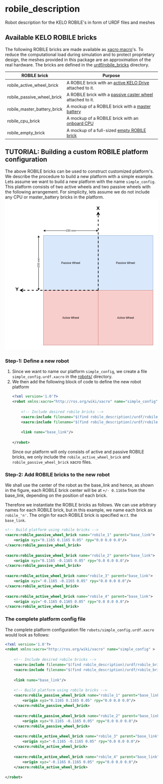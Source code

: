 # robile_description

Robot description for the KELO ROBILE's in form of URDF files and meshes

## Available KELO ROBILE bricks

The following ROBILE bricks are made available as [xacro macro](http://wiki.ros.org/xacro#Macros)'s. To reduce the computational load during simulation and to protect proprietary design, the meshes provided in this package are an approximation of the real hardware. The bricks are defined in the [urdf/robile_bricks](urdf/robile_bricks/) directory.

| ROBILE brick                | Purpose                                                                                                                            |
|-----------------------------|------------------------------------------------------------------------------------------------------------------------------------|
| robile_active_wheel_brick   | A ROBILE brick with an [active KELO Drive](https://www.shop.kelo-robotics.com/product-page/active-wheel) attached to it.           |
| robile_passive_wheel_brick  | A ROBILE brick with a [passive caster wheel](https://www.shop.kelo-robotics.com/product-page/passive-caster-wheel) attached to it. |
| robile_master_battery_brick | A mockup of a ROBILE brick with a [master battery](https://www.shop.kelo-robotics.com/product-page/onboard-cpu)                    |
| robile_cpu_brick            | A mockup of a ROBILE brick with an [onboard CPU](https://www.shop.kelo-robotics.com/product-page/onboard-cpu)                      |
| robile_empty_brick          | A mockup of a full-sized [empty ROBILE brick](https://www.shop.kelo-robotics.com/product-page/full-sized-empty-brick)              |

## TUTORIAL: Building a custom ROBILE platform configuration

The above ROBILE bricks can be used to construct customized platform's. We describe the procedure to build a new platform with a simple example. Lets assume we want to build a new platform with the name `simple_config`. This platform consists of two active wheels and two passive wheels with the following arrangement. For simplicity, lets assume we do not include any CPU or master_battery bricks in the platform. <br> ![Simple config arrangement](docs/images/simple_config_example_layout.png)

### Step-1: Define a new robot
1. Since we want to name our platform `simple_config`, we create a file `simple_config.urdf.xacro` in the [robots/](robots/) directory.
2. We then add the following block of code to define the new robot platform
    ~~~ xml
    <?xml version='1.0'?>
    <robot xmlns:xacro="http://ros.org/wiki/xacro" name="simple_config" >

        <!-- Include desired robile bricks -->
        <xacro:include filename="$(find robile_description)/urdf/robile_bricks/robile_active_wheel_brick.urdf.xacro" />
        <xacro:include filename="$(find robile_description)/urdf/robile_bricks/robile_passive_wheel_brick.urdf.xacro" />

        <link name="base_link"/>

    </robot>
    ~~~
    Since our platform will only consists of active and passive ROBILE bricks, we only include the `robile_active_wheel_brick` and `robile_passive_wheel_brick` xacro files.

### Step-2: Add ROBILE bricks to the new robot
We shall use the center of the robot as the base_link and hence, as shown in the figure, each ROBILE brick center will be at `+/- 0.1165m` from the base_link, depending on the position of each brick.

Therefore we instantiate the ROBILE bricks as follows. We can use arbitrary names for each ROBILE brick, but in this example, we name each brick as `robile_'n'`. The origin for each ROBILE brick is specified w.r.t. the `base_link`.

~~~ xml
<!-- Build platform using robile bricks -->
<xacro:robile_passive_wheel_brick name="robile_1" parent="base_link">
    <origin xyz="0.1165 0.1165 0.05" rpy="0.0 0.0 0.0"/>
</xacro:robile_passive_wheel_brick>

<xacro:robile_passive_wheel_brick name="robile_2" parent="base_link">
    <origin xyz="0.1165 -0.1165 0.05" rpy="0.0 0.0 0.0"/>
</xacro:robile_passive_wheel_brick>

<xacro:robile_active_wheel_brick name="robile_3" parent="base_link">
    <origin xyz="-0.1165 -0.1165 0.05" rpy="0.0 0.0 0.0"/>
</xacro:robile_active_wheel_brick>

<xacro:robile_active_wheel_brick name="robile_4" parent="base_link">
    <origin xyz="-0.1165 0.1165 0.05" rpy="0.0 0.0 0.0"/>
</xacro:robile_active_wheel_brick>
~~~

### The complete platform config file

The complete platform configuration file `robots/simple_config.urdf.xacro` would look as follows:

~~~ xml
<?xml version='1.0'?>
<robot xmlns:xacro="http://ros.org/wiki/xacro" name="simple_config" >

    <!-- Include desired robile bricks -->
    <xacro:include filename="$(find robile_description)/urdf/robile_bricks/robile_active_wheel_brick.urdf.xacro" />
    <xacro:include filename="$(find robile_description)/urdf/robile_bricks/robile_passive_wheel_brick.urdf.xacro" />

    <link name="base_link"/>

    <!-- Build platform using robile bricks -->
    <xacro:robile_passive_wheel_brick name="robile_1" parent="base_link">
        <origin xyz="0.1165 0.1165 0.05" rpy="0.0 0.0 0.0"/>
    </xacro:robile_passive_wheel_brick>

    <xacro:robile_passive_wheel_brick name="robile_2" parent="base_link">
        <origin xyz="0.1165 -0.1165 0.05" rpy="0.0 0.0 0.0"/>
    </xacro:robile_passive_wheel_brick>

    <xacro:robile_active_wheel_brick name="robile_3" parent="base_link">
        <origin xyz="-0.1165 -0.1165 0.05" rpy="0.0 0.0 0.0"/>
    </xacro:robile_active_wheel_brick>

    <xacro:robile_active_wheel_brick name="robile_4" parent="base_link">
        <origin xyz="-0.1165 0.1165 0.05" rpy="0.0 0.0 0.0"/>
    </xacro:robile_active_wheel_brick>

</robot>
~~~
